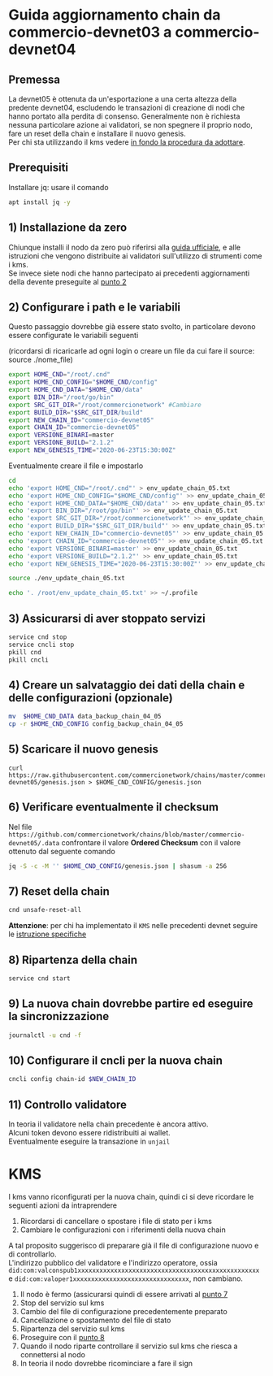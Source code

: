 # Guida aggiornamento chain da commercio-devnet03 a commercio-devnet04

## Premessa
 
La devnet05 è ottenuta da un'esportazione a una certa altezza della predente devnet04, escludendo le transazioni di creazione di nodi che hanno portato alla perdita di consenso.
Generalmente non è richiesta nessuna particolare azione ai validatori, se non spegnere il proprio nodo, fare un reset della chain e installare il nuovo genesis.   
Per chi sta utilizzando il kms vedere [in fondo la procedura da adottare](#kms).      

## Prerequisiti

Installare jq: usare il comando 

```bash
apt install jq -y
```

## 1) Installazione da zero
Chiunque installi il nodo da zero può riferirsi alla [guida ufficiale](https://docs.commercio.network), e alle istruzioni che vengono distribuite ai validatori sull'utilizzo di strumenti come i kms.   
Se invece siete nodi che hanno partecipato ai precedenti aggiornamenti della devente preseguite al [punto 2](#2-configurare-i-path-e-le-variabili)


## 2) Configurare i path e le variabili 
Questo passaggio dovrebbe già essere stato svolto, in particolare devono essere configurate le variabili seguenti


(ricordarsi di ricaricarle ad ogni login o creare un file da cui fare il source: source ./nome_file)

```bash
export HOME_CND="/root/.cnd"
export HOME_CND_CONFIG="$HOME_CND/config"
export HOME_CND_DATA="$HOME_CND/data"
export BIN_DIR="/root/go/bin"
export SRC_GIT_DIR="/root/commercionetwork" #Cambiare
export BUILD_DIR="$SRC_GIT_DIR/build"
export NEW_CHAIN_ID="commercio-devnet05"
export CHAIN_ID="commercio-devnet05"
export VERSIONE_BINARI=master
export VERSIONE_BUILD="2.1.2"
export NEW_GENESIS_TIME="2020-06-23T15:30:00Z"
```

Eventualmente creare il file e impostarlo 

```bash
cd
echo 'export HOME_CND="/root/.cnd"' > env_update_chain_05.txt
echo 'export HOME_CND_CONFIG="$HOME_CND/config"' >> env_update_chain_05.txt
echo 'export HOME_CND_DATA="$HOME_CND/data"' >> env_update_chain_05.txt
echo 'export BIN_DIR="/root/go/bin"' >> env_update_chain_05.txt
echo 'export SRC_GIT_DIR="/root/commercionetwork"' >> env_update_chain_05.txt
echo 'export BUILD_DIR="$SRC_GIT_DIR/build"' >> env_update_chain_05.txt
echo 'export NEW_CHAIN_ID="commercio-devnet05"' >> env_update_chain_05.txt
echo 'export CHAIN_ID="commercio-devnet05"' >> env_update_chain_05.txt
echo 'export VERSIONE_BINARI=master' >> env_update_chain_05.txt
echo 'export VERSIONE_BUILD="2.1.2"' >> env_update_chain_05.txt
echo 'export NEW_GENESIS_TIME="2020-06-23T15:30:00Z"' >> env_update_chain_05.txt

source ./env_update_chain_05.txt

echo '. /root/env_update_chain_05.txt' >> ~/.profile

```

## 3) Assicurarsi di aver stoppato servizi

```bash
service cnd stop
service cncli stop
pkill cnd
pkill cncli
```

## 4) Creare un salvataggio dei dati della chain e delle configurazioni (opzionale)

```bash
mv  $HOME_CND_DATA data_backup_chain_04_05
cp -r $HOME_CND_CONFIG config_backup_chain_04_05
```

## 5) Scaricare il nuovo genesis

```
curl https://raw.githubusercontent.com/commercionetwork/chains/master/commercio-devnet05/genesis.json > $HOME_CND_CONFIG/genesis.json
```

## 6) Verificare eventualmente il checksum

Nel file `https://github.com/commercionetwork/chains/blob/master/commercio-devnet05/.data` confrontare il valore **Ordered Checksum** con il valore ottenuto dal seguente comando

```bash
jq -S -c -M '' $HOME_CND_CONFIG/genesis.json | shasum -a 256
```


## 7) Reset della chain

```bash
cnd unsafe-reset-all
```

**Attenzione**: per chi ha implementato il `KMS` nelle precedenti devnet seguire le [istruzione specifiche](#kms) 


## 8) Ripartenza della chain

```bash
service cnd start
```


## 9) La nuova chain dovrebbe partire ed eseguire la sincronizzazione 

```bash
journalctl -u cnd -f
```

## 10) Configurare il cncli per la nuova chain

```bash
cncli config chain-id $NEW_CHAIN_ID
```

## 11) Controllo validatore

In teoria il validatore nella chain precedente è ancora attivo.    
Alcuni token devono essere ridistribuiti ai wallet.    
Eventualmente eseguire la transazione in `unjail`


# KMS

I kms vanno riconfigurati per la nuova chain, quindi ci si deve ricordare le seguenti azioni da intraprendere

1. Ricordarsi di cancellare o spostare i file di stato per i kms
2. Cambiare le configurazioni con i riferimenti della nuova chain

A tal proposito suggerisco di preparare già il file di configurazione nuovo e di controllarlo.      
L'indirizzo pubblico del validatore e l'indirizzo operatore, ossia `did:com:valconspub1xxxxxxxxxxxxxxxxxxxxxxxxxxxxxxxxxxxxxxxxxxxxxxxxxx` e `did:com:valoper1xxxxxxxxxxxxxxxxxxxxxxxxxxxxxxxx`, non cambiano.

1. Il nodo è fermo (assicurarsi quindi di essere arrivati al [punto 7](#7-reset-della-chain)
2. Stop del servizio sul kms
3. Cambio del file di configurazione precedentemente preparato
4. Cancellazione o spostamento del file di stato
5. Ripartenza del servizio sul kms
6. Proseguire con il [punto 8](#8-ripartenza-della-chain)
7. Quando il nodo riparte controllare il servizio sul kms che riesca a connettersi al nodo
8. In teoria il nodo dovrebbe ricominciare a fare il sign

